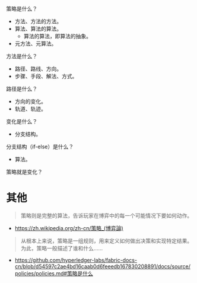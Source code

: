 策略是什么？
- 方法、方法的方法。
- 算法、算法的算法。
  - 算法的算法，即算法的抽象。  
- 元方法、元算法。

方法是什么？
- 路径、路线、方向。
- 步骤、手段、解法、方式。

路径是什么？
- 方向的变化。
- 轨道、轨迹。

变化是什么？
- 分支结构。

分支结构（if-else）是什么？
- 算法。

策略就是变化？


# 其他
>策略则是完整的算法，告诉玩家在博弈中的每一个可能情况下要如何动作。
- https://zh.wikipedia.org/zh-cn/策略_(博弈論) 

>从根本上来说，策略是一组规则，用来定义如何做出决策和实现特定结果。为此，策略一般描述了谁和什么……
- https://github.com/hyperledger-labs/fabric-docs-cn/blob/d54597c2ae4bd16caab0d6feeedb167830208891/docs/source/policies/policies.md#策略是什么
